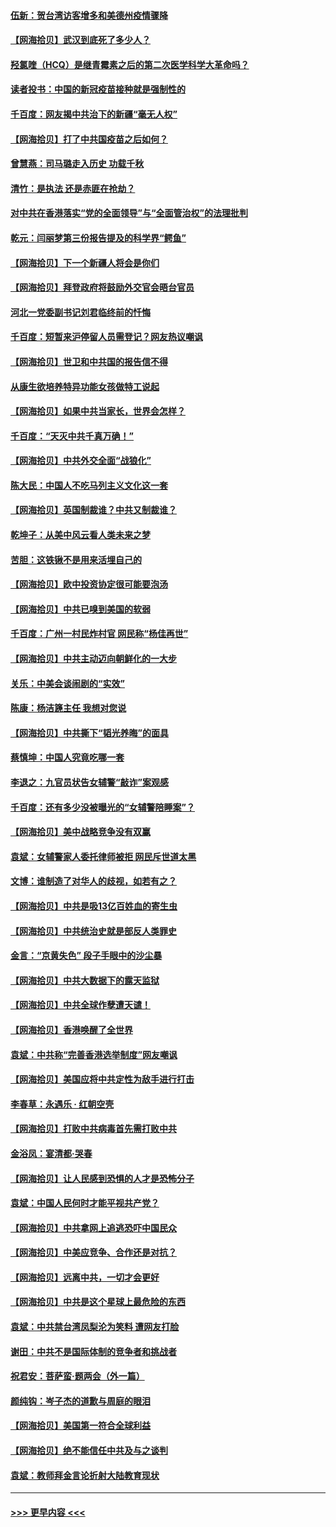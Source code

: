 #### [伍新：贺台湾访客增多和美德州疫情骤降](../pages/nsc993/n12865651.md?t=04090352) 
#### [【网海拾贝】武汉到底死了多少人？](../pages/nsc993/n12863707.md?t=04090352) 
#### [羟氯喹（HCQ）是继青霉素之后的第二次医学科学大革命吗？](../pages/nsc993/n12638564.md?t=04090352) 
#### [读者投书：中国的新冠疫苗接种就是强制性的](../pages/nsc993/n12859932.md?t=04090352) 
#### [千百度：网友揭中共治下的新疆“毫无人权”](../pages/nsc993/n12858385.md?t=04090352) 
#### [【网海拾贝】打了中共国疫苗之后如何？](../pages/nsc993/n12857866.md?t=04090352) 
#### [曾慧燕：司马璐走入历史 功载千秋](../pages/nsc993/n12856996.md?t=04090352) 
#### [清竹：是执法 还是赤匪在抢劫？](../pages/nsc993/n12856952.md?t=04090352) 
#### [对中共在香港落实“党的全面领导”与“全面管治权”的法理批判](../pages/nsc993/n12856929.md?t=04090352) 
#### [乾元：闫丽梦第三份报告提及的科学界“鳄鱼”](../pages/nsc993/n12855985.md?t=04090352) 
#### [【网海拾贝】下一个新疆人将会是你们](../pages/nsc993/n12855864.md?t=04090352) 
#### [【网海拾贝】拜登政府将鼓励外交官会晤台官员](../pages/nsc993/n12853615.md?t=04090352) 
#### [河北一党委副书记刘君临终前的忏悔](../pages/nsc993/n12849420.md?t=04090352) 
#### [千百度：短暂来沪停留人员需登记？网友热议嘲讽](../pages/nsc993/n12853497.md?t=04090352) 
#### [【网海拾贝】世卫和中共国的报告信不得](../pages/nsc993/n12850902.md?t=04090352) 
#### [从康生欲培养特异功能女孩做特工说起](../pages/nsc993/n12849289.md?t=04090352) 
#### [【网海拾贝】如果中共当家长，世界会怎样？](../pages/nsc993/n12848436.md?t=04090352) 
#### [千百度：“天灭中共千真万确！”](../pages/nsc993/n12845659.md?t=04090352) 
#### [【网海拾贝】中共外交全面“战狼化”](../pages/nsc993/n12845607.md?t=04090352) 
#### [陈大民：中国人不吃马列主义文化这一套](../pages/nsc993/n12842496.md?t=04090352) 
#### [【网海拾贝】英国制裁谁？中共又制裁谁？](../pages/nsc993/n12840909.md?t=04090352) 
#### [乾坤子：从美中风云看人类未来之梦](../pages/nsc993/n12840590.md?t=04090352) 
#### [苦胆：这铁锹不是用来活埋自己的](../pages/nsc993/n12839512.md?t=04090352) 
#### [【网海拾贝】欧中投资协定很可能要泡汤](../pages/nsc993/n12835122.md?t=04090352) 
#### [【网海拾贝】中共已嗅到美国的软弱](../pages/nsc993/n12832411.md?t=04090352) 
#### [千百度：广州一村民炸村官 网民称“杨佳再世”](../pages/nsc993/n12832380.md?t=04090352) 
#### [【网海拾贝】中共主动迈向朝鲜化的一大步](../pages/nsc993/n12829887.md?t=04090352) 
#### [关乐：中美会谈闹剧的“实效”](../pages/nsc993/n12826698.md?t=04090352) 
#### [陈康：杨洁篪主任  我想对您说](../pages/nsc993/n12826609.md?t=04090352) 
#### [【网海拾贝】中共撕下“韬光养晦”的面具](../pages/nsc993/n12826459.md?t=04090352) 
#### [蔡慎坤：中国人究竟吃哪一套](../pages/nsc993/n12826010.md?t=04090352) 
#### [李退之：九官员状告女辅警“敲诈”案观感](../pages/nsc993/n12823984.md?t=04090352) 
#### [千百度：还有多少没被曝光的“女辅警陪睡案”？](../pages/nsc993/n12822136.md?t=04090352) 
#### [【网海拾贝】美中战略竞争没有双赢](../pages/nsc993/n12822105.md?t=04090352) 
#### [袁斌：女辅警家人委托律师被拒 网民斥世道太黑](../pages/nsc993/n12822004.md?t=04090352) 
#### [文博：谁制造了对华人的歧视，如若有之？](../pages/nsc993/n12821635.md?t=04090352) 
#### [【网海拾贝】中共是吸13亿百姓血的寄生虫](../pages/nsc993/n12819191.md?t=04090352) 
#### [【网海拾贝】中共统治史就是部反人类罪史](../pages/nsc993/n12816738.md?t=04090352) 
#### [金言：“京黄失色” 段子手眼中的沙尘暴](../pages/nsc993/n12815700.md?t=04090352) 
#### [【网海拾贝】中共大数据下的露天监狱](../pages/nsc993/n12811075.md?t=04090352) 
#### [【网海拾贝】中共全球作孽遭天谴！](../pages/nsc993/n12810258.md?t=04090352) 
#### [【网海拾贝】香港唤醒了全世界](../pages/nsc993/n12809100.md?t=04090352) 
#### [袁斌：中共称“完善香港选举制度”网友嘲讽](../pages/nsc993/n12808994.md?t=04090352) 
#### [【网海拾贝】美国应将中共定性为敌手进行打击](../pages/nsc993/n12806870.md?t=04090352) 
#### [李春草：永遇乐 · 红朝空壳](../pages/nsc993/n12805365.md?t=04090352) 
#### [【网海拾贝】打败中共病毒首先需打败中共](../pages/nsc993/n12803930.md?t=04090352) 
#### [金浴凤：宴清都‧哭春](../pages/nsc993/n12801601.md?t=04090352) 
#### [【网海拾贝】让人民感到恐惧的人才是恐怖分子](../pages/nsc993/n12799347.md?t=04090352) 
#### [袁斌：中国人民何时才能平视共产党？](../pages/nsc993/n12799306.md?t=04090352) 
#### [【网海拾贝】中共拿网上追逃恐吓中国民众](../pages/nsc993/n12796905.md?t=04090352) 
#### [【网海拾贝】中美应竞争、合作还是对抗？](../pages/nsc993/n12794675.md?t=04090352) 
#### [【网海拾贝】远离中共，一切才会更好](../pages/nsc993/n12793572.md?t=04090352) 
#### [【网海拾贝】中共是这个星球上最危险的东西](../pages/nsc993/n12791400.md?t=04090352) 
#### [袁斌：中共禁台湾凤梨沦为笑料 遭网友打脸](../pages/nsc993/n12791335.md?t=04090352) 
#### [谢田：中共不是国际体制的竞争者和挑战者](../pages/nsc993/n12791212.md?t=04090352) 
#### [祝君安：菩萨蛮·题两会（外一篇）](../pages/nsc993/n12786801.md?t=04090352) 
#### [颜纯钩：岑子杰的道歉与周庭的眼泪](../pages/nsc993/n12786775.md?t=04090352) 
#### [【网海拾贝】美国第一符合全球利益](../pages/nsc993/n12786666.md?t=04090352) 
#### [【网海拾贝】绝不能信任中共及与之谈判](../pages/nsc993/n12784266.md?t=04090352) 
#### [袁斌：教师拜金言论折射大陆教育现状](../pages/nsc993/n12783868.md?t=04090352) 

----
#### [ >>> 更早内容 <<< ](../indexes/nsc993-earlier.md)
